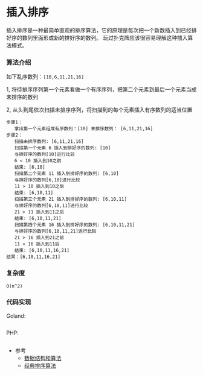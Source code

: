 # 插入排序

插入排序是一种最简单直观的排序算法，它的原理是每次把一个新数插入到已经排好序的数列里面形成新的排好序的数列。
玩过扑克牌应该很容易理解这种插入算法模式。

### 算法介绍

如下乱序数列：`[10,6,11,21,16]`

1, 将待排序序列第一个元素看做一个有序序列，把第二个元素到最后一个元素当成未排序的数列

2, 从头到尾依次扫描未排序序列，将扫描到的每个元素插入有序数列的适当位置

```
步骤1：
   拿出第一个元素组成有序数列：[10] 未排序数列： [6,11,21,16]
步骤2：
   扫描未排序数列: [6,11,21,16]
   扫描第一个元素 6 插入到排好序的数列: [10]
   与排好序的数列[10]进行比较
   6 < 10 插入到10之前
   结束: [6,10]
   扫描第二个元素 11 插入到排好序的数列: [6,10]
   与排好序的数列[6,10]进行比较
   11 > 10 插入到10之后
   结束: [6,10,11]
   扫描第三个元素 21 插入到排好序的数列: [6,10,11]
   与排好序的数列[6,10,11]进行比较
   21 > 11 插入到11之后
   结束: [6,10,11,21]
   扫描第四个元素 16 插入到排好序的数列: [6,10,11,21]
   与排好序的数列[6,10,11,21]进行比较
   21 > 16 插入到21之前
   11 < 16 插入到11后
   结束: [6,10,11,16,21]
结果：[6,10,11,16,21]
```

### 复杂度

`O(n^2)`

### 代码实现

Goland: 
```goland
```

PHP: 
```php
```
* 参考
    * [数据结构和算法](https://www.bookstack.cn/read/JS-Sorting-Algorithm/3.insertionSort.md)
    * [经典排序算法](https://www.bookstack.cn/read/hunterhug-goa.c/algorithm-sort-insert_sort.md)
